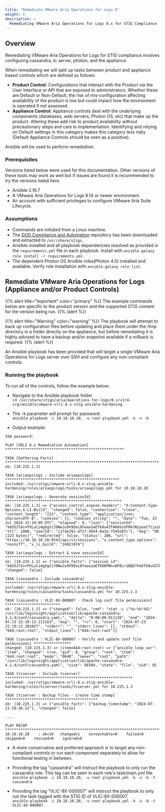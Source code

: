 ```yaml
---
title: "Remediate VMware Aria Operations for Logs 8"
weight: 6
description: >
  Remediating VMware Aria Operations for Logs 8.x for STIG Compliance
---
```

## Overview
Remediating VMware Aria Operations for Logs for STIG compliance involves configuring cassandra, tc server, photon, and the appliance.

When remediating we will split up tasks between product and appliance based controls which are defined as follows:
* **Product Control:** Configurations that interact with the Product via the User Interface or API that are exposed to administrators. Whether these are Default or Non-Default, the risk of mis-configuration affecting availability of the product is low but could impact how the environment is operated if not assessed.
* **Appliance Control:** Appliance controls deal with the underlying components (databases, web servers, Photon OS, etc) that make up the product. Altering these add risk to product availability without precautionary steps and care in implementation. Identifying and relying on Default settings in this category makes this category less risky (Default Appliance Controls should be seen as a positive).

Ansible will be used to perform remediation.

### Prerequisites
Versions listed below were used for this documentation. Other versions of these tools may work as well but if issues are found it is recommended to try the versions listed here.  

* Ansible 2.16.7
* A VMware Aria Operations for Logs 8.14 or newer environment.
* An account with sufficient privileges to configure VMware Aria Suite Lifecycle.

### Assumptions
* Commands are initiated from a Linux machine.
* The [DOD Compliance and Automation](https://github.com/vmware/dod-compliance-and-automation) repository has been downloaded and extracted to `/usr/share/stigs`.
* Ansible installed and all playbook dependencies resolved as provided in the `requirements.yml` file in each playbook. Install with `ansible-galaxy role install -r requirements.yml`.
* The dependent Photon OS Ansible roles(Photon 4.0) installed and available. Verify role installation with `ansible-galaxy role list`.

## Remediate VMware Aria Operations for Logs (Appliance and/or Product Controls)
{{% alert title="Important" color="primary" %}}
The example commands below are specific to the product version and the supported STIG content for the version being run.
{{% /alert %}}

{{% alert title="Warning" color="warning" %}}
The playbook will attempt to back up configuration files before updating and place them under the /tmp directory in a folder directly on the appliance, but before remediating it is highly advised to have a backup and/or snapshot available if a rollback is required.
{{% /alert %}}

An Ansible playbook has been provided that will target a single VMware Aria Operations for Logs server over SSH and configure any non-compliant controls.  

### Running the playbook
To run all of the controls, follow the example below:
* Navigate to the Ansible playbook folder  
`cd /usr/share/stigs/aria/operations-for-logs/8.x/v1r4-srg/ansible/vmware-vrli-8.x-stig-ansible-hardening`

* The -k parameter will prompt for password.  
`ansible-playbook -i 10.10.10.20, -u root playbook.yml -k -v -b`

* Output example:  
```
SSH password:

PLAY [VRLI 8.x Remediation Automation] ******************************************************

TASK [Gathering Facts] **********************************************************************
ok: [10.225.1.3]

TASK [ariaopslogs : Include ariaopslogs] ****************************************************
included: /usr/stigs/vmware-vrli-8.x-stig-ansible-hardening/roles/ariaopslogs/tasks/ariaopslogs.yml for 10.10.10.20

TASK [ariaopslogs : Generate sessionId] *****************************************************
ok: [10.225.1.3] => {"access_control_expose_headers": "X-Content-Type-Options,X-LI-Build", "changed": false, "connection": "close", "content_length": "223", "content_type": "application/json; charset=UTF-8", "cookies": {}, "cookies_string": "", "date": "Tue, 23 Jul 2024 22:19:09 UTC", "elapsed": 0, "json": {"sessionId": "k6USJl6s+PXLuCz4gXgVJJ9WwJu9V9Emi8YwaozwETk8u43TAKAVsXFM4JNipoat7tjai6dj/", "ttl": 1800, "userId": "c17ae391-df17-4954-8a3a-7545e87c"}, "msg": "OK (223 bytes)", "redirected": false, "status": 200, "url": "https://10.10.10.20:9543/api/v2/sessions", "x_content_type_options": "nosniff", "x_li_build": "24021974"}

TASK [ariaopslogs : Extract & save sessionId] ***********************************************
ok: [10.225.1.3] => {"ansible_facts": {"session_id": "k6USJl6s+PXLuCz4gXgVJJ9WwJu9V9Emi8YwaozwETKUKPWnx8F6L+1BQb7hk6Tk8u43TAKAVsXFM4JNipokvWlziI3K8NmaoDw1fsGJat7tjai6dj/"}, "changed": false}

TASK [cassandra : Include cassandra] ********************************************************
included: /usr/stigs/vmware-vrli-8.x-stig-ansible-hardening/roles/cassandra/tasks/cassandra.yml for 10.225.1.3

TASK [cassandra : VLIC-8X-000007 - Check log conf file permissions] *************************
ok: [10.225.1.3] => {"changed": false, "cmd": "stat -c \"%a:%U:%G\" /usr/lib/loginsight/application/lib/apache-cassandra-4.1.4/conf/cassandra.yaml;", "delta": "0:00:00.011136", "end": "2024-07-23 22:19:13.212163", "msg": "", "rc": 0, "start": "2024-07-23 22:19:13.201027", "stderr": "", "stderr_lines": [], "stdout": "644:root:root", "stdout_lines": ["644:root:root"]}

TASK [cassandra : VLIC-8X-000007 - Verify and update conf file permissions] *****************
changed: [10.225.1.3] => (item=644:root:root) => {"ansible_loop_var": "item", "changed": true, "gid": 0, "group": "root", "item": "644:root:root", "mode": "0640", "owner": "root", "path": "/usr/lib/loginsight/application/lib/apache-cassandra-4.1.4/conf/cassandra.yaml", "size": 88384, "state": "file", "uid": 0}

TASK [tcserver : Include tcserver] **********************************************************
included: /usr/stigs/vmware-vrli-8.x-stig-ansible-hardening/roles/tcserver/tasks/tcserver.yml for 10.225.1.3

TASK [tcserver : Backup files - Create time stamp] ******************************************
ok: [10.225.1.3] => {"ansible_facts": {"backup_timestamp": "2024-07-21-19-36-12"}, "changed": false}

....

PLAY RECAP **********************************************************************************
10.10.10.20    : ok=10   changed=1    unreachable=0    failed=0    skipped=0    rescued=0    ignored=0
```

* A more conservative and preferred approach is to target any non-compliant controls or run each component separately to allow for functional testing in between.
* Providing the tag "cassandra" will instruct the playbook to only run the cassandra role. This tag can be seen in each role's task/main.yml file.  
`ansible-playbook -i 10.10.10.20, -u root playbook.yml -k -v -b -t cassandra`

* Providing the tag "VLIC-8X-000007" will instruct the playbook to only run the task tagged with the STIG ID of VLIC-8X-000007.  
`ansible-playbook -i 10.10.10.20, -u root playbook.yml -k -v -b -t VLIC-8X-000007`
